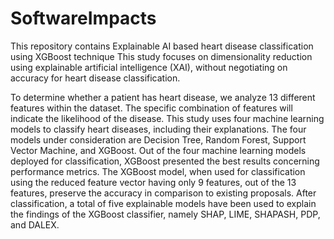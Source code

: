 # SoftwareImpacts
This repository contains Explainable AI based heart disease classification using XGBoost technique This study focuses on dimensionality reduction using explainable artificial intelligence (XAI), without negotiating on accuracy for heart disease classification.

To determine whether a patient has heart disease, we analyze 13 different features within the dataset. The specific combination of features will indicate the likelihood of the disease. This study uses four machine learning models to classify heart diseases, including their explanations. The four models under consideration are Decision Tree, Random Forest, Support Vector Machine, and XGBoost. Out of the four machine learning models deployed for classification, XGBoost presented the best results concerning performance metrics. The XGBoost model, when used for classification using the reduced feature vector having only 9 features, out of the 13 features, preserve the accuracy in comparison to existing proposals. After classification, a total of five explainable models have been used to explain the findings of the XGBoost classifier, namely SHAP, LIME, SHAPASH, PDP, and DALEX.

